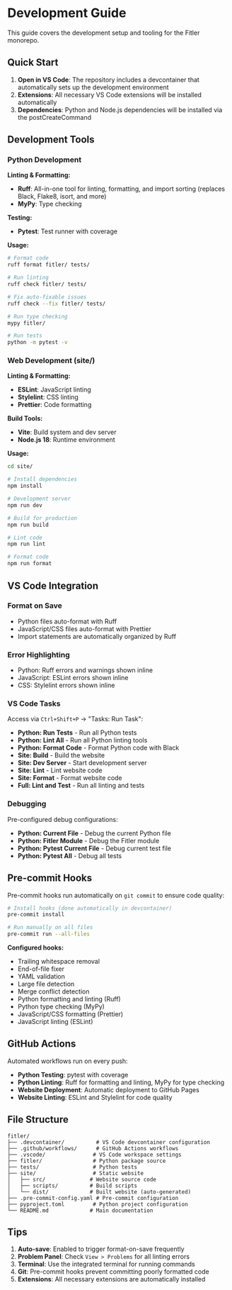 # Development Guide

This guide covers the development setup and tooling for the Fitler monorepo.

## Quick Start

1. **Open in VS Code**: The repository includes a devcontainer that automatically sets up the development environment
2. **Extensions**: All necessary VS Code extensions will be installed automatically
3. **Dependencies**: Python and Node.js dependencies will be installed via the postCreateCommand

## Development Tools

### Python Development

**Linting & Formatting:**
- **Ruff**: All-in-one tool for linting, formatting, and import sorting (replaces Black, Flake8, isort, and more)
- **MyPy**: Type checking

**Testing:**
- **Pytest**: Test runner with coverage

**Usage:**
```bash
# Format code
ruff format fitler/ tests/

# Run linting
ruff check fitler/ tests/

# Fix auto-fixable issues
ruff check --fix fitler/ tests/

# Run type checking
mypy fitler/

# Run tests
python -m pytest -v
```

### Web Development (site/)

**Linting & Formatting:**
- **ESLint**: JavaScript linting
- **Stylelint**: CSS linting
- **Prettier**: Code formatting

**Build Tools:**
- **Vite**: Build system and dev server
- **Node.js 18**: Runtime environment

**Usage:**
```bash
cd site/

# Install dependencies
npm install

# Development server
npm run dev

# Build for production
npm run build

# Lint code
npm run lint

# Format code
npm run format
```

## VS Code Integration

### Format on Save
- Python files auto-format with Ruff
- JavaScript/CSS files auto-format with Prettier
- Import statements are automatically organized by Ruff

### Error Highlighting
- Python: Ruff errors and warnings shown inline
- JavaScript: ESLint errors shown inline
- CSS: Stylelint errors shown inline

### VS Code Tasks
Access via `Ctrl+Shift+P` → "Tasks: Run Task":

- **Python: Run Tests** - Run all Python tests
- **Python: Lint All** - Run all Python linting tools
- **Python: Format Code** - Format Python code with Black
- **Site: Build** - Build the website
- **Site: Dev Server** - Start development server
- **Site: Lint** - Lint website code
- **Site: Format** - Format website code
- **Full: Lint and Test** - Run all linting and tests

### Debugging
Pre-configured debug configurations:
- **Python: Current File** - Debug the current Python file
- **Python: Fitler Module** - Debug the Fitler module
- **Python: Pytest Current File** - Debug current test file
- **Python: Pytest All** - Debug all tests

## Pre-commit Hooks

Pre-commit hooks run automatically on `git commit` to ensure code quality:

```bash
# Install hooks (done automatically in devcontainer)
pre-commit install

# Run manually on all files
pre-commit run --all-files
```

**Configured hooks:**
- Trailing whitespace removal
- End-of-file fixer
- YAML validation
- Large file detection
- Merge conflict detection
- Python formatting and linting (Ruff)
- Python type checking (MyPy)
- JavaScript/CSS formatting (Prettier)
- JavaScript linting (ESLint)

## GitHub Actions

Automated workflows run on every push:

- **Python Testing**: pytest with coverage
- **Python Linting**: Ruff for formatting and linting, MyPy for type checking
- **Website Deployment**: Automatic deployment to GitHub Pages
- **Website Linting**: ESLint and Stylelint for code quality

## File Structure

```
fitler/
├── .devcontainer/          # VS Code devcontainer configuration
├── .github/workflows/      # GitHub Actions workflows
├── .vscode/               # VS Code workspace settings
├── fitler/                # Python package source
├── tests/                 # Python tests
├── site/                  # Static website
│   ├── src/              # Website source code
│   ├── scripts/          # Build scripts
│   └── dist/             # Built website (auto-generated)
├── .pre-commit-config.yaml # Pre-commit configuration
├── pyproject.toml         # Python project configuration
└── README.md             # Main documentation
```

## Tips

1. **Auto-save**: Enabled to trigger format-on-save frequently
2. **Problem Panel**: Check `View > Problems` for all linting errors
3. **Terminal**: Use the integrated terminal for running commands
4. **Git**: Pre-commit hooks prevent committing poorly formatted code
5. **Extensions**: All necessary extensions are automatically installed
